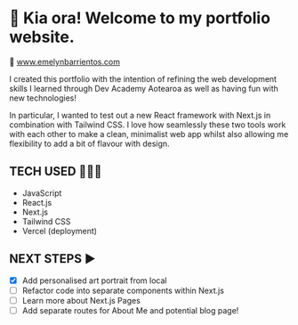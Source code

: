 
# 👋 Kia ora! Welcome to my portfolio website. #

🔗 www.emelynbarrientos.com

I created this portfolio with the intention of refining the web development skills I learned through Dev Academy Aotearoa as well as having fun with new technologies! 

In particular, I wanted to test out a new React framework with Next.js in combination with Tailwind CSS. I love how seamlessly these two tools work with each other to make a clean, minimalist web app whilst also allowing me flexibility to add a bit of flavour with design.

## TECH USED 👩🏽‍💻 ##
- JavaScript
- React.js
- Next.js
- Tailwind CSS
- Vercel (deployment)

## NEXT STEPS ▶️ ##
- [x] Add personalised art portrait from local 
- [ ] Refactor code into separate components within Next.js
- [ ] Learn more about Next.js Pages
- [ ] Add separate routes for About Me and potential blog page!
